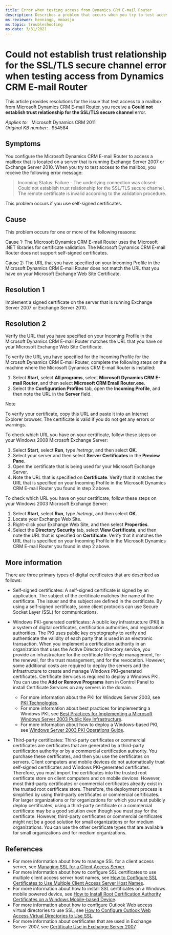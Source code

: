 ```yaml
---
title: Error when testing access from Dynamics CRM E-mail Router
description: Describes a problem that occurs when you try to test access from the Microsoft Dynamics CRM E-mail Router. A resolution is provided.
ms.reviewer: henningp, mmaasjo
ms.topic: troubleshooting
ms.date: 3/31/2021
---
```

# Could not establish trust relationship for the SSL/TLS secure channel error when testing access from Dynamics CRM E-mail Router

This article provides resolutions for the issue that test access to a mailbox from Microsoft Dynamics CRM E-mail Router, you receive a **Could not establish trust relationship for the SSL/TLS secure channel** error.

_Applies to:_ &nbsp; Microsoft Dynamics CRM 2011  
_Original KB number:_ &nbsp; 954584

## Symptoms

You configure the Microsoft Dynamics CRM E-mail Router to access a mailbox that is located on a server that is running Exchange Server 2007 or Exchange Server 2010. When you try to test access to the mailbox, you receive the following error message:

> Incoming Status: Failure - The underlying connection was closed: Could not establish trust relationship for the SSL/TLS secure channel. The remote certificate is invalid according to the validation procedure.

This problem occurs if you use self-signed certificates.

## Cause

This problem occurs for one or more of the following reasons:

Cause 1: The Microsoft Dynamics CRM E-mail Router uses the Microsoft .NET libraries for certificate validation. The Microsoft Dynamics CRM E-mail Router does not support self-signed certificates.

Cause 2: The URL that you have specified on your Incoming Profile in the Microsoft Dynamics CRM E-mail Router does not match the URL that you have on your Microsoft Exchange Web Site Certificate.

## Resolution 1

Implement a signed certificate on the server that is running Exchange Server 2007 or Exchange Server 2010.

## Resolution 2

Verify the URL that you have specified on your Incoming Profile in the Microsoft Dynamics CRM E-mail Router matches the URL that you have on your Microsoft Exchange Web Site Certificate.

To verify the URL you have specified for the Incoming Profile for the Microsoft Dynamics CRM E-mail Router, complete the following steps on the machine where the Microsoft Dynamics CRM E-mail Router is installed:

1. Select **Start**, select **All programs**, select **Microsoft Dynamics CRM E-mail Router**, and then select **Microsoft CRM Email Router.exe**.
2. Select the **Configuration Profiles** tab, open the **Incoming Profile**, and then note the URL in the **Server** field.

> [!NOTE]
> To verify your certificate, copy this URL and paste it into an Internet Explorer browser. The certificate is valid if you do not get any errors or warnings.

To check which URL you have on your certificate, follow these steps on your Windows 2008 Microsoft Exchange Server:

1. Select **Start**, select **Run**, type *Inetmgr*, and then select **OK**.
2. Select your server and then select **Server Certificates** in the **Preview Pane**.
3. Open the certificate that is being used for your Microsoft Exchange Server.
4. Note the URL that is specified on **Certificate**. Verify that it matches the URL that is specified on your Incoming Profile in the Microsoft Dynamics CRM E-mail Router you found in step 2 above.

To check which URL you have on your certificate, follow these steps on your Windows 2003 Microsoft Exchange Server:

1. Select **Start**, select **Run**, type *Inetmgr*, and then select **OK**.
2. Locate your Exchange Web Site.
3. Right-click your Exchange Web Site, and then select **Properties**.
4. Select the **Directory Security** tab, select **View Certificate**, and then note the URL that is specified on **Certificate**. Verify that it matches the URL that is specified on your Incoming Profile in the Microsoft Dynamics CRM E-mail Router you found in step 2 above.

## More information

There are three primary types of digital certificates that are described as follows:

- Self-signed certificates: A self-signed certificate is signed by an application. The subject of the certificate matches the name of the certificate. The issuer and the subject are defined in the certificate. By using a self-signed certificate, some client protocols can use Secure Socket Layer (SSL) for communications.
- Windows PKI-generated certificates: A public key infrastructure (PKI) is a system of digital certificates, certification authorities, and registration authorities. The PKI uses public key cryptography to verify and authenticate the validity of each party that is used in an electronic transaction. When you implement a certification authority in an organization that uses the Active Directory directory service, you provide an infrastructure for the certificate life-cycle management, for the renewal, for the trust management, and for the revocation. However, some additional costs are required to deploy the servers and the infrastructure to create and manage Windows PKI-generated certificates. Certificate Services is required to deploy a Windows PKI. You can use the **Add or Remove Programs** item in Control Panel to install Certificate Services on any servers in the domain.

  - For more information about the PKI for Windows Server 2003, see [PKI Technologies](/previous-versions/windows/it-pro/windows-server-2003/cc779826(v=ws.10)).
  - For more information about best practices for implementing a Windows PKI, see [Best Practices for Implementing a Microsoft Windows Server 2003 Public Key Infrastructure](/previous-versions/windows/it-pro/windows-server-2003/cc772670(v=ws.10)).
  - For more information about how to deploy a Windows-based PKI, see [Windows Server 2003 PKI Operations Guide](/previous-versions/windows/it-pro/windows-server-2003/cc787594(v=ws.10)).

- Third-party certificates: Third-party certificates or commercial certificates are certificates that are generated by a third-party certification authority or by a commercial certification authority. You purchase these certificates, and then you use the certificates on servers. Client computers and mobile devices do not automatically trust self-signed certificates and Windows PKI-generated certificates. Therefore, you must import the certificates into the trusted root certificate store on client computers and on mobile devices. However, most third-party certificates or commercial certificates already exist in the trusted root certificate store. Therefore, the deployment process is simplified by using third-party certificates or commercial certificates. For larger organizations or for organizations for which you must publicly deploy certificates, using a third-party certificate or a commercial certificate may be a good solution even though you must pay for the certificate. However, third-party certificates or commercial certificates might not be a good solution for small organizations or for medium organizations. You can use the other certificate types that are available for small organizations and for medium organizations.

## References

- For more information about how to manage SSL for a client access server, see [Managing SSL for a Client Access Server](/previous-versions/office/exchange-server-2007/bb310795(v=exchg.80)).
- For more information about how to configure SSL certificates to use multiple client access server host names, see [How to Configure SSL Certificates to Use Multiple Client Access Server Host Names](/previous-versions/office/exchange-server-2007/aa995942(v=exchg.80)).
- For more information about how to install SSL certificates on a Windows mobile powered device, see [How to Install Root Certification Authority Certificates on a Windows Mobile-based Device](/previous-versions/office/exchange-server-2007/aa997575(v=exchg.80)).
- For more information about how to configure Outlook Web access virtual directories to use SSL, see [How to Configure Outlook Web Access Virtual Directories to Use SSL](/previous-versions/office/exchange-server-2007/bb123583(v=exchg.80)).
- For more information about certificates that are used in Exchange Server 2007, see [Certificate Use in Exchange Server 2007](/previous-versions/office/exchange-server-2007/bb851505(v=exchg.80)).
